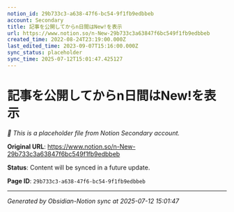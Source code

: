 ```yaml
---
notion_id: 29b733c3-a638-47f6-bc54-9f1fb9edbbeb
account: Secondary
title: 記事を公開してからn日間はNew!を表示
url: https://www.notion.so/n-New-29b733c3a63847f6bc549f1fb9edbbeb
created_time: 2022-08-24T23:19:00.000Z
last_edited_time: 2023-09-07T15:16:00.000Z
sync_status: placeholder
sync_time: 2025-07-12T15:01:47.425127
---
```


# 記事を公開してからn日間はNew!を表示

*🔄 This is a placeholder file from Notion Secondary account.*

**Original URL**: https://www.notion.so/n-New-29b733c3a63847f6bc549f1fb9edbbeb

**Status**: Content will be synced in a future update.

**Page ID**: `29b733c3-a638-47f6-bc54-9f1fb9edbbeb`

---

*Generated by Obsidian-Notion sync at 2025-07-12 15:01:47*
